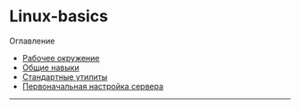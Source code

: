 # Linux-basics

Оглавление

* [Рабочее окружение](work_environment.md)
* [Общие навыки](common_skills.md)
* [Стандартные утилиты](standard_utils.md)
* [Первоначальная настройка сервера](initial_server_configuration.md)

---